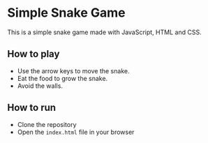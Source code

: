 # Simple Snake Game

This is a simple snake game made with JavaScript, HTML and CSS.

## How to play

- Use the arrow keys to move the snake.
- Eat the food to grow the snake.
- Avoid the walls.

## How to run

- Clone the repository
- Open the `index.html` file in your browser

